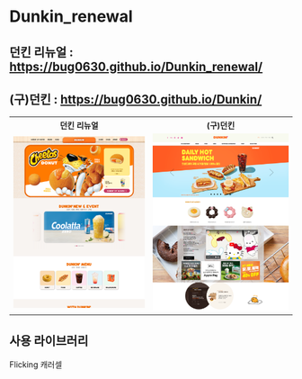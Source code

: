 # Dunkin_renewal
## 던킨 리뉴얼 :  https://bug0630.github.io/Dunkin_renewal/ 
## (구)던킨 : https://bug0630.github.io/Dunkin/
<table>
  <tr>
    <th>던킨 리뉴얼</th>
    <th>(구)던킨</th>
  </tr>
  <tr>
    <td><img src="screencapture-bug0630-github-io-Dunkin-renewal-2024-08-22-16_06_58.png"> </td>
    <td ><img src="screencapture-bug0630-github-io-Dunkin-2024-08-27-17_16_27.png"></td>

  </tr>
</table>

## 사용 라이브러리
Flicking 캐러셀
